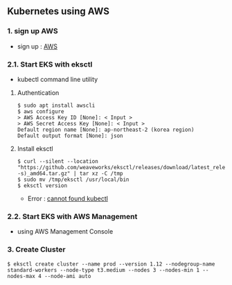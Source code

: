 ## Kubernetes using AWS

### 1. sign up AWS
* sign up : [AWS][1]

### 2.1. Start EKS with eksctl
* kubectl command line utility
1. Authentication
    ```
    $ sudo apt install awscli
    $ aws configure
    > AWS Access Key ID [None]: < Input >
    > AWS Secret Access Key [None]: < Input >
    Default region name [None]: ap-northeast-2 (korea region)
    Default output format [None]: json
    ```
2. Install eksctl
    ```
    $ curl --silent --location "https://github.com/weaveworks/eksctl/releases/download/latest_release/eksctl_$(uname -s)_amd64.tar.gz" | tar xz -C /tmp
    $ sudo mv /tmp/eksctl /usr/local/bin
    $ eksctl version
    ```
    * Error : [cannot found kubectl][2]

### 2.2. Start EKS with AWS Management
* using AWS Management Console

### 3. Create Cluster
```
$ eksctl create cluster --name prod --version 1.12 --nodegroup-name standard-workers --node-type t3.medium --nodes 3 --nodes-min 1 --nodes-max 4 --node-ami auto
```

[1]:https://aws.amazon.com/ko/console
[2]:./Troubleshooting.md